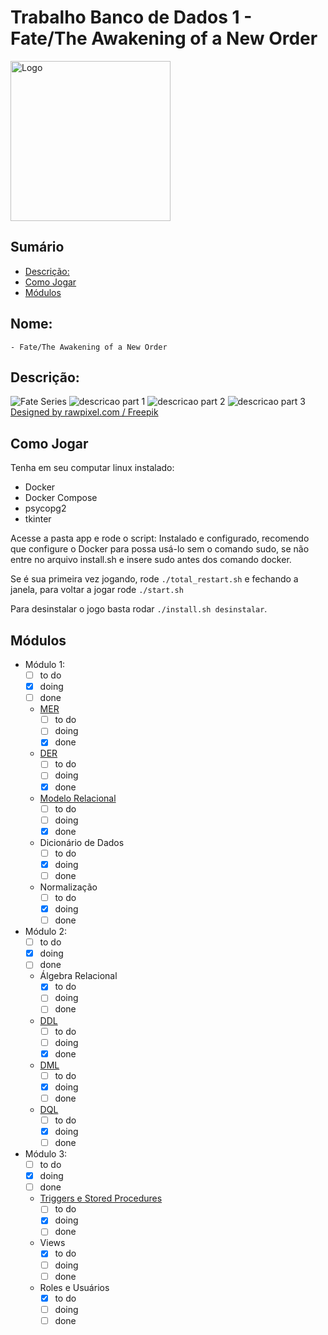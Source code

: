 # Trabalho Banco de Dados 1 - Fate/The Awakening of a New Order

<img src="https://drive.google.com/uc?export=view&id=1C5boIEAAZ4iLIwilx4CK9TMm5IHSHIIS" alt="Logo" width="256" height="256"/>

## Sumário

  - [Descrição:](#descrição)
  - [Como Jogar](#como-jogar)
  - [Módulos](#módulos)

## Nome:
    - Fate/The Awakening of a New Order

## Descrição:

<img src="https://github.com/LeviQ27/assets_trabsbd1/blob/main/Fate_Works_Relations.png" alt="Fate Series"/>

<img src="https://github.com/LeviQ27/assets_trabsbd1/blob/main/descricao_jogo_fate_tano-1.png" alt="descricao part 1"/>

<img src="https://github.com/LeviQ27/assets_trabsbd1/blob/main/descricao_jogo_fate_tano-2.png" alt="descricao part 2"/>

<img src="https://github.com/LeviQ27/assets_trabsbd1/blob/main/descricao_jogo_fate_tano-3.png" alt="descricao part 3"/>
<a href="http://www.freepik.com">Designed by rawpixel.com / Freepik</a>

## Como Jogar

Tenha em seu computar linux instalado:

- Docker
- Docker Compose
- psycopg2
- tkinter

Acesse a pasta app e rode o script:
Instalado e configurado, recomendo que configure o Docker para possa usá-lo sem o comando sudo, se não entre no arquivo install.sh e insere sudo antes dos comando docker.

Se é sua primeira vez jogando, rode ```./total_restart.sh```
e fechando a janela, para voltar a jogar rode ```./start.sh```

Para desinstalar o jogo basta rodar ```./install.sh desinstalar```.

## Módulos
- Módulo 1:
  - [ ] to do
  - [x] doing
  - [ ] done
  - [MER](/docs/rascunhoMER.md)
    - [ ] to do
    - [ ] doing
    - [x] done
  - [DER](/docs/rascunhoDER.md)
    - [ ] to do
    - [ ] doing
    - [x] done
  - [Modelo Relacional](/docs/rascunhoMREL.md)
    - [ ] to do
    - [ ] doing
    - [x] done
  - Dicionário de Dados
    - [ ] to do
    - [x] doing
    - [ ] done
  - Normalização
    - [ ] to do
    - [x] doing
    - [ ] done
- Módulo 2:
  - [ ] to do
  - [x] doing
  - [ ] done
  - Álgebra Relacional
    - [x] to do
    - [ ] doing
    - [ ] done
  - [DDL](/sql/DDL.sql)
    - [ ] to do
    - [ ] doing
    - [x] done
  - [DML](/docs/rascunhoDML.md)
    - [ ] to do
    - [x] doing
    - [ ] done
  - [DQL](/sql/DQL.sql)
    - [ ] to do
    - [x] doing
    - [ ] done
- Módulo 3:
  - [ ] to do
  - [x] doing
  - [ ] done
  - [Triggers e Stored Procedures](/docs/rascunhoTSP.md)
    - [ ] to do
    - [x] doing
    - [ ] done
  - Views
    - [x] to do
    - [ ] doing
    - [ ] done
  - Roles e Usuários
    - [x] to do
    - [ ] doing
    - [ ] done
